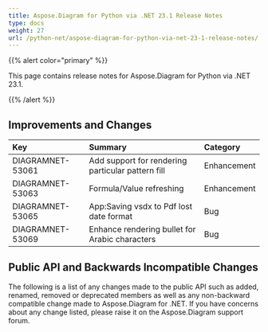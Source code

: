 ```yaml
---
title: Aspose.Diagram for Python via .NET 23.1 Release Notes
type: docs
weight: 27
url: /python-net/aspose-diagram-for-python-via-net-23-1-release-notes/
---
```


{{% alert color="primary" %}} 

This page contains release notes for Aspose.Diagram for Python via .NET 23.1.

{{% /alert %}} 
## **Improvements and Changes**

|**Key**|**Summary**|**Category**|
| :- | :- | :- |
|DIAGRAMNET-53061|Add support for rendering particular pattern fill|Enhancement|
|DIAGRAMNET-53063|Formula/Value refreshing|Enhancement|
|DIAGRAMNET-53065|App:Saving vsdx to Pdf lost date format|Bug|
|DIAGRAMNET-53069|Enhance rendering bullet for Arabic characters|Bug|

## **Public API and Backwards Incompatible Changes**
The following is a list of any changes made to the public API such as added, renamed, removed or deprecated members as well as any non-backward compatible change made to Aspose.Diagram for .NET. If you have concerns about any change listed, please raise it on the Aspose.Diagram support forum.

